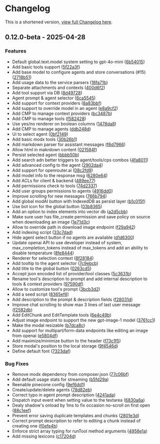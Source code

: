 # Changelog

This is a shortened version, [view full Changelog here](https://github.com/modxcms/modAI/blob/main/CHANGELOG.md).

## 0.12.0-beta - 2025-04-28

### Features

- Default global.text.model system setting to gpt-4o-mini ([6b54015](https://github.com/modxcms/modAI/commit/6b54015e27897474cbba859fded1413027e2b585))
- Add basic tools support ([5f22a3f](https://github.com/modxcms/modAI/commit/5f22a3f5d4dec278e2e09364eefd74b5505e8fde))
- Add base model to configure agents and store conversations (#15) ([2718b51](https://github.com/modxcms/modAI/commit/2718b5149a855d9b67f8e4e07f640d227bd99b18))
- Add usage data to the service parsers ([18fa71b](https://github.com/modxcms/modAI/commit/18fa71b183440df36ff5df4b44bc7bc389f3a9dd))
- Separate attachments and contexts ([400d6f2](https://github.com/modxcms/modAI/commit/400d6f251b37d26778652f61718c8874ff4d8543))
- Add tool support via DB ([8d49728](https://github.com/modxcms/modAI/commit/8d497285b1c0c301caccbe9f8e87d604b2003b88))
- Agent prompt & agent selector ([6ca5545](https://github.com/modxcms/modAI/commit/6ca554504c18ccab8b14ec6a4c1d913b189a2f8e))
- Add support for context providers ([8a83bbf](https://github.com/modxcms/modAI/commit/8a83bbfceaa193f452b1e4a2c983cc53d599bdfe))
- Add support to override model in an agent ([e8a9cf2](https://github.com/modxcms/modAI/commit/e8a9cf23e4b4b93bad0a94094cd3e0f5988c0cd9))
- Add CMP to manage context providers ([bc3487b](https://github.com/modxcms/modAI/commit/bc3487b2f9f84e52265a62021003e031475b0f13))
- Add CMP to manage tools ([f582428](https://github.com/modxcms/modAI/commit/f5824289deff016072b19d4bafd2e73213ae35c9))
- Use yes/no renderer on boolean columns ([1478da8](https://github.com/modxcms/modAI/commit/1478da8155fa5aa9f56947d644e6d83abea4ce24))
- Add CMP to manage agents ([ddb248d](https://github.com/modxcms/modAI/commit/ddb248d3cdab63b1d5b9a1d046c7d45d4c411574))
- Ui to select agent ([0bf2149](https://github.com/modxcms/modAI/commit/0bf2149830e29ddf2e2b0a6cf1acfdfa9b915604))
- Add basic modx tools ([30b26b1](https://github.com/modxcms/modAI/commit/30b26b1cb42c80d1781eb750989988f6b12e4936))
- Add markdown parser for assistant messages ([f6d7966](https://github.com/modxcms/modAI/commit/f6d79667b37c8bc48624aaf496d35980887b4098))
- Allow html in makrdown content ([021584f](https://github.com/modxcms/modAI/commit/021584fe495189a4a5289ca6674d5915f8c8d385))
- Persist selected agent ([bbbb50b](https://github.com/modxcms/modAI/commit/bbbb50bb0724f0ffebf487b798712ad94a73ede6))
- Add search adn better triggers to agent/tools/cps combos ([4fa8011](https://github.com/modxcms/modAI/commit/4fa8011b7e9e764c78bb26d637934c305fb62c7a))
- Add advanced config to the agent ([2902da4](https://github.com/modxcms/modAI/commit/2902da433b5ae0360ad03b430c91e15bdf15280c))
- Add support for openrouter.ai ([08c2fd9](https://github.com/modxcms/modAI/commit/08c2fd9d369027659537ed4c1ae232b641b2ef58))
- Add model info to the response msg ([6280e64](https://github.com/modxcms/modAI/commit/6280e6464dfb761a1616194c868cc611c169131f))
- Add ACLs for client & backend ([489ee77](https://github.com/modxcms/modAI/commit/489ee77a28dea596a49dfdeeb638c2ece52a00a6))
- Add permissions check to tools ([74d2337](https://github.com/modxcms/modAI/commit/74d2337daea7dbd527c68d63a1a55f76e4e3c59c))
- Add user groups permissions to agents ([4916dd0](https://github.com/modxcms/modAI/commit/4916dd067e36b2e9e4aee25c9babb1ea7a558611))
- Improve scrolling for new messages ([766b794](https://github.com/modxcms/modAI/commit/766b794535e33cdf2124b7223a464adef2613163))
- Add global modAI button with IndexedDB as persist layer ([b1c015f](https://github.com/modxcms/modAI/commit/b1c015f86c31cad6c98f66d43b883206d014560b))
- Use bot icon for the global button ([03b8365](https://github.com/modxcms/modAI/commit/03b8365b255eae5db5b1032db682e1ad7692278a))
- Add an option to index elements into vector db ([a2d5cbb](https://github.com/modxcms/modAI/commit/a2d5cbb6c793be79db6808e2903098f9d32093b0))
- Make sure user has file_create permission and save policy on source when downloading an image ([1e71d3c](https://github.com/modxcms/modAI/commit/1e71d3cfe67825cfaa28cab462922c1195a65b9c))
- Allow to override path in download image endpoint ([f29a942](https://github.com/modxcms/modAI/commit/f29a9428039c71a8aa9ef734983b05d5d7a316eb))
- Add indexing script ([33c7dad](https://github.com/modxcms/modAI/commit/33c7dad532ed788f600b6d356826a6c8a7217e05))
- Hide agent select button if no agents are available ([d1d6300](https://github.com/modxcms/modAI/commit/d1d630018d14eb2aa2910d1506029c9a7f9947f4))
- Update openai API to use developer instead of system, max_completion_tokens instead of max_tokens and add an ability to disable temperature ([8fe8444](https://github.com/modxcms/modAI/commit/8fe84444fa1ac94cce3d01f5cd801db6f88174a3))
- Renderer for selection context ([8f28184](https://github.com/modxcms/modAI/commit/8f2818475ebf6ca0374189195eee8cbcb9eef650))
- Add tooltip to the agent selector ([7c9ebcb](https://github.com/modxcms/modAI/commit/7c9ebcb00f9bc34c76911f266e7dd8be1ae7d272))
- Add title to the global button ([0263cd5](https://github.com/modxcms/modAI/commit/0263cd5476a90505107fefc313139c69899f5ecd))
- Accept json encoded list of provider/tool classes ([5c3631b](https://github.com/modxcms/modAI/commit/5c3631b9a9f9436d85c8f70cb3e95c91b55a901f))
- Rename tool's description to prompt and add internal description to tools & context providers ([97590df](https://github.com/modxcms/modAI/commit/97590dfd49ee882560ef52994a8565e89cc9e76d))
- Allow to customize tool's prompt ([3bcb3d2](https://github.com/modxcms/modAI/commit/3bcb3d27304f533ce126e96e0a0cb4cad73f40d3))
- Add a seed script ([8365ef6](https://github.com/modxcms/modAI/commit/8365ef63b0f41ec9712a03a89049dde4bf74e16a))
- Add description to the prompt & description fields ([f28031d](https://github.com/modxcms/modAI/commit/f28031d6d46b0201673976192132a0cef2d3db3d))
- Improve chat scrolling to show max 3 lines of last user message ([f2582db](https://github.com/modxcms/modAI/commit/f2582db0b1331bfb3cfdae32fa49104d305f13ee))
- Add EditChunk and EditTemplate tools ([6e4c49b](https://github.com/modxcms/modAI/commit/6e4c49be9b1e419bb7334a9653e26f3873c89a5f))
- Adjust image endpoint to support the new gpt-image-1 model ([3761cc1](https://github.com/modxcms/modAI/commit/3761cc154f2f933f130cc79d4982e9acb28cd4ba))
- Make the modal resizable ([b7dca8c](https://github.com/modxcms/modAI/commit/b7dca8c4094019436b44b919cef7c833189b3fd1))
- Add support for multipart/form-data endpoints like editing an image from openai ([e5804df](https://github.com/modxcms/modAI/commit/e5804df93244c9acc066875156cc05b177cdd36a))
- Add maximize/minimize button to the header ([f73c1f5](https://github.com/modxcms/modAI/commit/f73c1f5edb97ef228ccb4db5f0a1a8819ba09ff6))
- Store modal's position to the local storage ([9f4546d](https://github.com/modxcms/modAI/commit/9f4546d36e257cb2cec84ec63e64979c7b058ed1))
- Define default font ([7323daf](https://github.com/modxcms/modAI/commit/7323daf3cbbcc54a6c88feb0b7c11859a17762da))

### Bug Fixes

- Remove modx dependency from composer.json ([77c06bf](https://github.com/modxcms/modAI/commit/77c06bf9c177aafc6f68da7db740ecd3954a46ec))
- Add default usage stats for streaming ([b5fd29a](https://github.com/modxcms/modAI/commit/b5fd29a7a0b582b7a6f73362edc6ba1b0447ce74))
- Reenable pinecone config ([9ef6dd1](https://github.com/modxcms/modAI/commit/9ef6dd1d31a08debb82f10c6863db9fe80ab959c))
- Create/update/delete agents ([78d82eb](https://github.com/modxcms/modAI/commit/78d82ebc14289f4e0bc6642fb486ec55d6ad57e4))
- Correct typo in agent prompt description ([4241ada](https://github.com/modxcms/modAI/commit/4241ada31a1fe74d4e33339c6ae8f96c7c8a82a7))
- Dispatch input event when setting value to the textarea ([6830a6a](https://github.com/modxcms/modAI/commit/6830a6ac643a1fdb19f814c7eeb8c8ae37654064))
- Dealy shadow's onload by 1ms to fix occasion no-scroll on first open ([88c1eef](https://github.com/modxcms/modAI/commit/88c1eef7c77771e792802e731869d04a2d1eb17b))
- Prevent error saving duplicate templates and chunks ([2801e3d](https://github.com/modxcms/modAI/commit/2801e3df92a1f7814b7137416afaf39f7f4a8ca5))
- Correct prompt description to refer to editing a chunk instead of creating one ([f0efe4b](https://github.com/modxcms/modAI/commit/f0efe4bfcc7f5927f009a7b9f64f98e7033d29f8))
- Enforce strict array typing for runTool method arguments ([4958e1a](https://github.com/modxcms/modAI/commit/4958e1a71967fc3bb28fa517cdea6f1063ce120a))
- Add missing lexicons ([c17204d](https://github.com/modxcms/modAI/commit/c17204d18738b97e01e180f7eef440ab4cdd8ce0))


